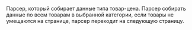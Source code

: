Парсер, который собирает данные типа товар-цена. Парсер собирать данные по всем товарам в выбранной категории, если товары не умещаются на странице, парсер переходит на следующую страницу.
